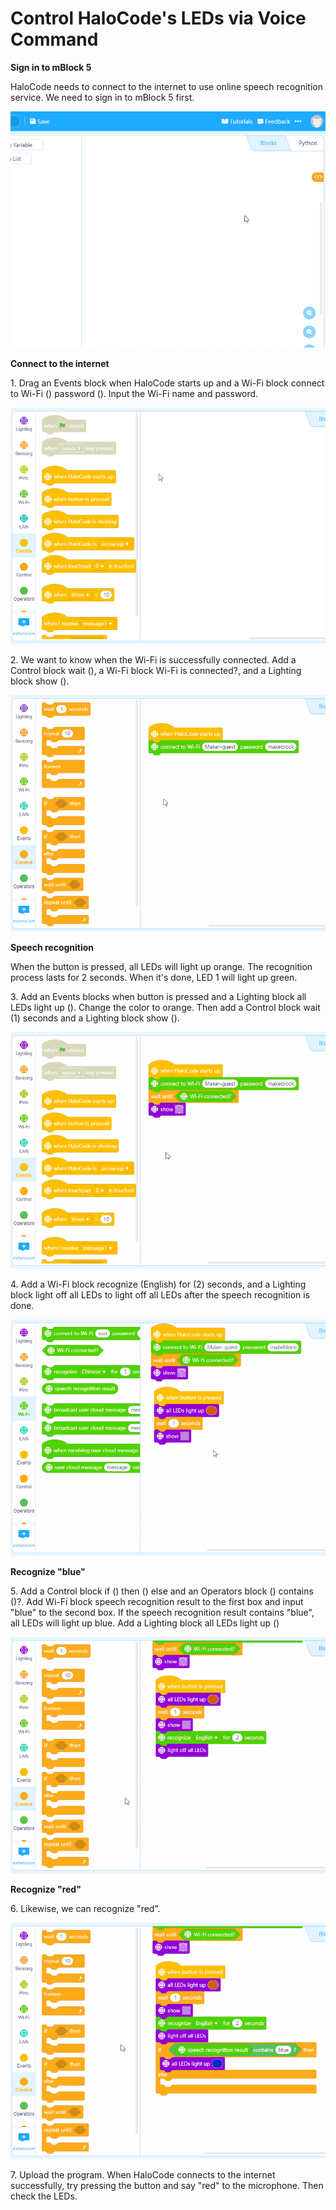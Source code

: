 # Control HaloCode's LEDs via Voice Command

**Sign in to mBlock 5**

HaloCode needs to connect to the internet to use online speech recognition service. We need to sign in to mBlock 5 first.

![](<../../../../.gitbook/assets/0 (5).gif>)

**Connect to the internet**

1\. Drag an Events block when HaloCode starts up and a Wi-Fi block connect to Wi-Fi () password (). Input the Wi-Fi name and password.

![](<../../../../.gitbook/assets/1 (3).gif>)

2\. We want to know when the Wi-Fi is successfully connected. Add a Control block wait (), a Wi-Fi block Wi-Fi is connected?, and a Lighting block show ().

![](<../../../../.gitbook/assets/2 (14).gif>)

**Speech recognition**

When the button is pressed, all LEDs will light up orange. The recognition process lasts for 2 seconds. When it's done, LED 1 will light up green.

3\. Add an Events blocks when button is pressed and a Lighting block all LEDs light up (). Change the color to orange. Then add a Control block wait (1) seconds and a Lighting block show ().

![](<../../../../.gitbook/assets/3 (7).gif>)

4\. Add a Wi-Fi block recognize (English) for (2) seconds, and a Lighting block light off all LEDs to light off all LEDs after the speech recognition is done.

![](<../../../../.gitbook/assets/4 (13).gif>)

**Recognize "blue"**

5\. Add a Control block if () then () else and an Operators block () contains ()?. Add Wi-Fi block speech recognition result to the first box and input "blue" to the second box. If the speech recognition result contains "blue", all LEDs will light up blue. Add a Lighting block all LEDs light up ()

![](<../../../../.gitbook/assets/5 (11).gif>)

**Recognize "red"**

6\. Likewise, we can recognize "red".

![](<../../../../.gitbook/assets/6 (12).gif>)

7\. Upload the program. When HaloCode connects to the internet successfully, try pressing the button and say "red" to the microphone. Then check the LEDs.
